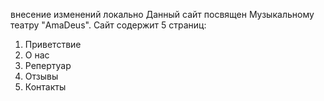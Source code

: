 внесение изменений локально
Данный сайт посвящен Музыкальному театру "AmaDeus".
Сайт содержит 5 страниц:
1. Приветствие
2. О нас 
3. Репертуар
4. Отзывы
5. Контакты
